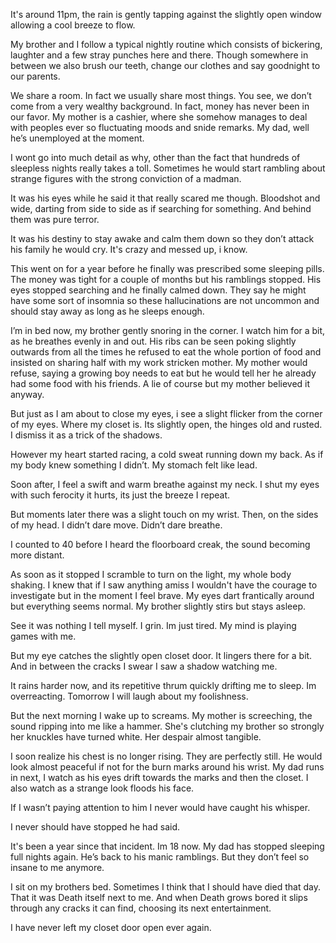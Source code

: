  It's around 11pm, the rain is gently tapping against the slightly open window allowing a cool breeze to flow. 

My brother and I follow a typical nightly routine which consists of bickering, laughter and a few stray punches here and there. Though somewhere in between we also brush our teeth, change our clothes and say goodnight to our parents. 

We share a room. In fact we usually share most things. You see, we don’t come from a very wealthy background. In fact, money has never been in our favor. My mother is a cashier, where she somehow manages to deal with peoples ever so fluctuating moods and snide remarks. My dad, well he’s unemployed at the moment.

I wont go into much detail as why, other than the fact that hundreds of sleepless nights really takes a toll. Sometimes he would start rambling about strange figures with the strong conviction of a madman. 

It was his eyes while he said it that really scared me though. Bloodshot and wide, darting from side to side as if searching for something. And behind them was pure terror.

It was his destiny to stay awake and calm them down so they don’t attack his family he would cry. It's crazy and messed up, i know. 

This went on for a year before he finally was prescribed some sleeping pills. The money was tight for a couple of months but his ramblings stopped. His eyes stopped searching and he finally calmed down. They say he might have some sort of insomnia so these hallucinations are not uncommon and should stay away as long as he sleeps enough.

I’m in bed now, my brother gently snoring in the corner. I watch him for a bit, as he breathes evenly in and out. His ribs can be seen poking slightly outwards from all the times he refused to eat the whole portion of food and insisted on sharing half with my work stricken mother. My mother would refuse, saying a growing boy needs to eat but he would tell her he already had some food with his friends. A lie of course but my mother believed it anyway.

But just as I am about to close my eyes, i see a slight flicker from the corner of my eyes. Where my closet is. Its slightly open, the hinges old and rusted. I dismiss it as a trick of the shadows. 

However my heart started racing, a cold sweat running down my back. As if my body knew something I didn’t. My stomach felt like lead.

Soon after, I feel a swift and warm breathe against my neck. I shut my eyes with such ferocity it hurts, its just the breeze I repeat. 

But moments later there was a slight touch on my wrist. Then, on the sides of my head. I didn’t dare move. Didn’t dare breathe. 

I counted to 40 before I heard the floorboard creak, the sound becoming more distant. 

As soon as it stopped I scramble to turn on the light, my whole body shaking. I knew that if I saw anything amiss I wouldn't have the courage to investigate but in the moment I feel brave. My eyes dart frantically around but everything seems normal. My brother slightly stirs but stays asleep.

See it was nothing I tell myself. I grin. Im just tired. My mind is playing games with me. 

But my eye catches the slightly open closet door. It lingers there for a bit. And in between the cracks I swear I saw a shadow watching me. 

It rains harder now, and its repetitive thrum quickly drifting me to sleep. Im overreacting. Tomorrow I will laugh about my foolishness.

But the next morning I wake up to screams. My mother is screeching, the sound ripping into me like a hammer. She's clutching my brother so strongly her knuckles have turned white. Her despair almost tangible.

I soon realize his chest is no longer rising. They are perfectly still. He would look almost peaceful if not for the burn marks around his wrist. My dad runs in next, I watch as his eyes drift towards the marks and then the closet. I also watch as a strange look floods his face. 

If I wasn’t paying attention to him I never would have caught his whisper.

I never should have stopped he had said.

It's been a year since that incident. Im 18 now. My dad has stopped sleeping full nights again. He’s back to his manic ramblings. But they don’t feel so insane to me anymore. 

I sit on my brothers bed. Sometimes I think that I should have died that day. That it was Death itself next to me. And when Death grows bored it slips through any cracks it can find, choosing its next entertainment.

I have never left my closet door open ever again.